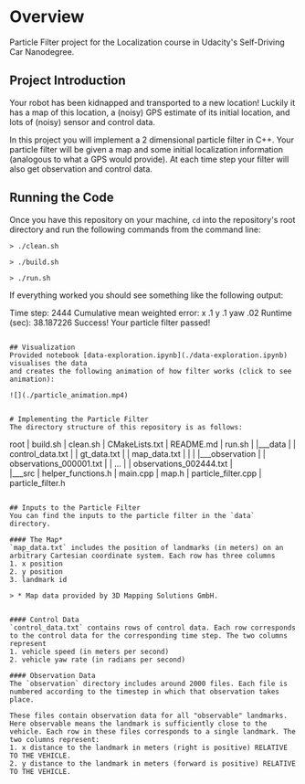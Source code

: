 # Overview
Particle Filter project for the Localization course in Udacity's Self-Driving Car Nanodegree.

## Project Introduction
Your robot has been kidnapped and transported to a new location! 
Luckily it has a map of this location, a (noisy) GPS estimate of its initial location, 
and lots of (noisy) sensor and control data.

In this project you will implement a 2 dimensional particle filter in C++. 
Your particle filter will be given a map and some initial localization information 
(analogous to what a GPS would provide). At each time step your filter will also get 
observation and control data. 

## Running the Code
Once you have this repository on your machine, `cd` into the repository's root directory and run the following commands from the command line:

```
> ./clean.sh

> ./build.sh

> ./run.sh
```

If everything worked you should see something like the following output:

Time step: 2444
Cumulative mean weighted error: x .1 y .1 yaw .02
Runtime (sec): 38.187226
Success! Your particle filter passed!

```

## Visualization
Provided notebook [data-exploration.ipynb](./data-exploration.ipynb) visualises the data
and creates the following animation of how filter works (click to see animation):

![](./particle_animation.mp4)


# Implementing the Particle Filter
The directory structure of this repository is as follows:

```
root
|   build.sh
|   clean.sh
|   CMakeLists.txt
|   README.md
|   run.sh
|
|___data
|   |   control_data.txt
|   |   gt_data.txt
|   |   map_data.txt
|   |
|   |___observation
|       |   observations_000001.txt
|       |   ... 
|       |   observations_002444.txt
|   
|___src
    |   helper_functions.h
    |   main.cpp
    |   map.h
    |   particle_filter.cpp
    |   particle_filter.h
```

## Inputs to the Particle Filter
You can find the inputs to the particle filter in the `data` directory. 

#### The Map*
`map_data.txt` includes the position of landmarks (in meters) on an arbitrary Cartesian coordinate system. Each row has three columns
1. x position
2. y position
3. landmark id

> * Map data provided by 3D Mapping Solutions GmbH.


#### Control Data
`control_data.txt` contains rows of control data. Each row corresponds to the control data for the corresponding time step. The two columns represent
1. vehicle speed (in meters per second)
2. vehicle yaw rate (in radians per second)

#### Observation Data
The `observation` directory includes around 2000 files. Each file is numbered according to the timestep in which that observation takes place. 

These files contain observation data for all "observable" landmarks. Here observable means the landmark is sufficiently close to the vehicle. Each row in these files corresponds to a single landmark. The two columns represent:
1. x distance to the landmark in meters (right is positive) RELATIVE TO THE VEHICLE. 
2. y distance to the landmark in meters (forward is positive) RELATIVE TO THE VEHICLE.

